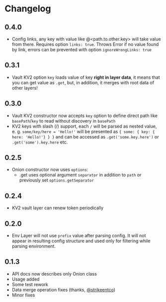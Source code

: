 # Changelog

## 0.4.0
* Config links, any key with value like @<path.to.other.key> will take value from there.
Requires option `links: true`. Throws Error if no value found by link, errors can be prevented with option
`ignoreWrongLinks: true`

## 0.3.1
* Vault KV2 option `key` loads value of key **right in layer data**, it means that you can get value as `.get`,
but, in addition, it merges with root data of other layers!

## 0.3.0
* Vault KV2 constructor now accepts `key` option to define direct path like `basePath`/`key` 
to read without discovery in `basePath`
* KV2 keys with slash (/) support, each `/` will be parsed as nested value, e. g. `some/key/here = 'Hello!'` will
be presented as ```{ some: { key: { here: 'Hello!'} } }``` and can be accessed as ```.get('some.key.here')```
or ```.get('some').key.here``` etc.

## 0.2.5
* Onion constructor now uses `options`:
    * .get uses optional argument `separator` in addition to `path` or previously 
    set `options.getSeparator`

## 0.2.4
* KV2 vault layer can renew token periodically

## 0.2.0
* Env Layer will not use `prefix` value after parsing config. It will not appear in resulting config structure 
and used only for filtering while parsing environment.

## 0.1.3
* API docs now describes only Onion class
* Usage added
* Some test rework
* Data merge operation fixes (thanks, [@strikeentco](https://github.com/strikeentco))
* Minor fixes
